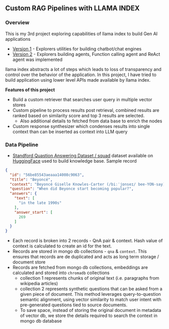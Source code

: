 ## Custom RAG Pipelines with LLAMA INDEX

### Overview
This is my 3rd project exploring capabilities of llama index to build Gen AI applications
- [Version 1](https://github.com/YashKushwaha/chatbot_ui) - Explorers utilities for building chatbot/chat engines
- [Version 2](https://github.com/YashKushwaha/chatbot_ui_v2) - Explorers building agents, Function calling agent and ReAct agent was implemented

llama index abstracts a lot of steps which leads to loss of transparency and control over the behavior of the application. In this project, I have tried to build application using lower level APIs made available by llama index.

**Features of this project**
- Build a custom retriever that searches user query in multiple vector stores
- Custom pipeline to process results post retrieval, combined results are ranked based on similarity score and top 3 results are selected.
  - Also additional details to fetched from data base to enrich the nodes
- Custom response synthesizer which condenses results into single context than can be inserted as context into LLM query

### Data Pipeline

- [Standford Quastion Answering Dataset / squad](https://rajpurkar.github.io/SQuAD-explorer/) dataset available on [HuggingFace](https://huggingface.co/datasets/rajpurkar/squad) used to build knowledge base. Sample record
```json
{
  "id": "56be85543aeaaa14008c9063",
  "title": "Beyoncé",
  "context": "Beyoncé Giselle Knowles-Carter (/biːˈjɒnseɪ/ bee-YON-say) (born September 4, 1981) is an American singer, songwriter, record producer and actress. Born and raised in Houston, Texas, she performed in various singing and dancing competitions as a child, and rose to fame in the late 1990s as lead singer of R&B girl-group Destiny's Child. Managed by her father, Mathew Knowles, the group became one of the world's best-selling girl groups of all time. Their hiatus saw the release of Beyoncé's debut album, Dangerously in Love (2003), which established her as a solo artist worldwide, earned five Grammy Awards and featured the Billboard Hot 100 number-one singles \"Crazy in Love\" and \"Baby Boy\".",
  "question": "When did Beyonce start becoming popular?",
  "answers": {
    "text": [
      "in the late 1990s"
    ],
    "answer_start": [
      269
    ]
  }
}
```

- Each record is broken into 2 records - QnA pair & context. Hash value of context is calculated to create an id for the text.
- Records are stored in mongo db collections - `qna` & `context`. This ensures that records are de duplicated and acts as long term storage / document store
- Records are fetched from mongo db collections, embeddings are calculated and stored into `chromadb` collections
  - collection 1 represents chunks of original text (i.e. paragraphs from wikipedia articles)
  - collection 2 represents synthetic questions that can be asked from a given piece of document. This method leverages query-to-question semantic alignment, using vector similarity to match user intent with pre-generated questions tied to source documents. 
  - To save space, instead of storing the original document in metadata of vector db, we store the details required to search the context in mongo db database
  



